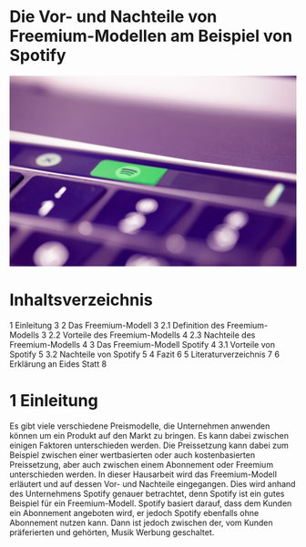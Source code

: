 # Die Vor- und Nachteile von Freemium-Modellen am Beispiel von Spotify

![Spotify](Spotify.png)


# Inhaltsverzeichnis
1 Einleitung	3
2 Das Freemium-Modell	3
2.1 Definition des Freemium-Modells	3
2.2 Vorteile des Freemium-Modells	4
2.3 Nachteile des Freemium-Modells	4
3 Das Freemium-Modell Spotify	4
3.1 Vorteile von Spotify	5
3.2 Nachteile von Spotify	5
4 Fazit	6
5 Literaturverzeichnis	7
6 Erklärung an Eides Statt	8


# 1 Einleitung
Es gibt viele verschiedene Preismodelle, die Unternehmen anwenden können um ein Produkt auf den Markt zu bringen. Es kann dabei zwischen einigen Faktoren unterschieden werden. Die Preissetzung kann dabei zum Beispiel zwischen einer wertbasierten oder auch kostenbasierten Preissetzung, aber auch zwischen einem Abonnement oder Freemium unterschieden werden. In dieser Hausarbeit wird das Freemium-Modell erläutert und auf dessen Vor- und Nachteile eingegangen. Dies wird anhand des Unternehmens Spotify genauer betrachtet, denn Spotify ist ein gutes Beispiel für ein Freemium-Modell. Spotify basiert darauf, dass dem Kunden ein Abonnement angeboten wird, er jedoch Spotify ebenfalls ohne Abonnement nutzen kann. Dann ist jedoch zwischen der, vom Kunden präferierten und gehörten, Musik Werbung geschaltet.

